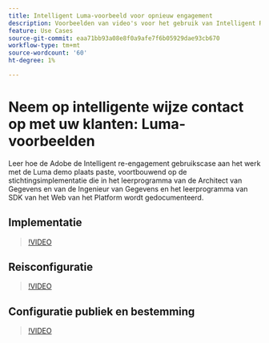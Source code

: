 ```yaml
---
title: Intelligent Luma-voorbeeld voor opnieuw engagement
description: Voorbeelden van video's voor het gebruik van Intelligent Re-engagement.
feature: Use Cases
source-git-commit: eaa71bb93a08e8f0a9afe7f6b05929dae93cb670
workflow-type: tm+mt
source-wordcount: '60'
ht-degree: 1%

---
```


# Neem op intelligente wijze contact op met uw klanten: Luma-voorbeelden

Leer hoe de Adobe de Intelligent re-engagement gebruikscase aan het werk met de Luma demo plaats paste, voortbouwend op de stichtingsimplementatie die in het leerprogramma van de Architect van Gegevens en van de Ingenieur van Gegevens en het leerprogramma van SDK van het Web van het Platform wordt gedocumenteerd.

## Implementatie

>[!VIDEO](https://video.tv.adobe.com/v/3425184/?quality=12&learn=on)

## Reisconfiguratie

>[!VIDEO](https://video.tv.adobe.com/v/3427101/?quality=12&learn=on)

## Configuratie publiek en bestemming

>[!VIDEO](https://video.tv.adobe.com/v/3427451/?quality=12&learn=on)